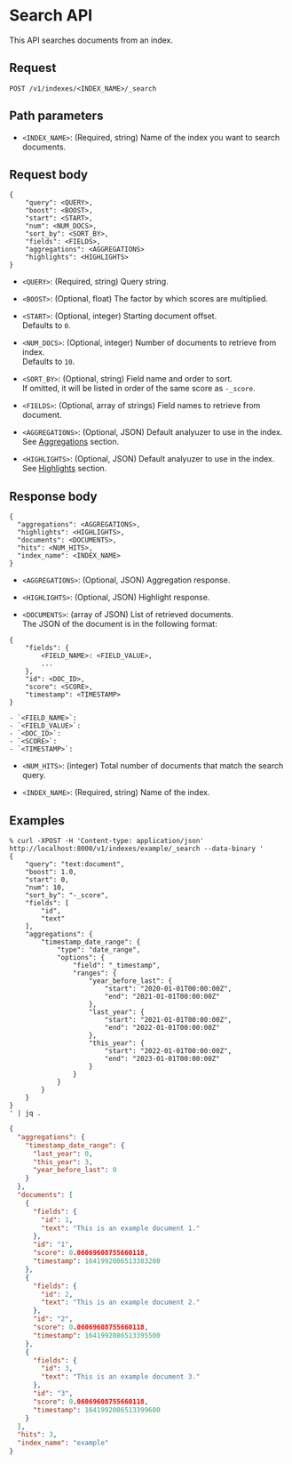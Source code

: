 # Search API

This API searches documents from an index.

## Request

```
POST /v1/indexes/<INDEX_NAME>/_search
```


## Path parameters

- `<INDEX_NAME>`: (Required, string) Name of the index you want to search documents.


## Request body

```
{
    "query": <QUERY>,
    "boost": <BOOST>,
    "start": <START>,
    "num": <NUM_DOCS>,
    "sort_by": <SORT_BY>,
    "fields": <FIELDS>,
    "aggregations": <AGGREGATIONS>
    "highlights": <HIGHLIGHTS>
}
```

- `<QUERY>`: (Required, string) Query string.  


- `<BOOST>`: (Optional, float) The factor by which scores are multiplied.


- `<START>`: (Optional, integer) Starting document offset.  
Defaults to `0`.


- `<NUM_DOCS>`: (Optional, integer) Number of documents to retrieve from index.  
Defaults to `10`.


- `<SORT_BY>`: (Optional, string) Field name and order to sort.  
If omitted, it will be listed in order of the same score as `-_score`.


- `<FIELDS>`: (Optional, array of strings) Field names to retrieve from document.  


- `<AGGREGATIONS>`: (Optional, JSON) Default analyuzer to use in the index.  
See [Aggregations](../aggregations.md) section.  

- `<HIGHLIGHTS>`: (Optional, JSON) Default analyuzer to use in the index.  
See [Highlights](../highlights.md) section.  


## Response body

```
{
  "aggregations": <AGGREGATIONS>,
  "highlights": <HIGHLIGHTS>,
  "documents": <DOCUMENTS>,
  "hits": <NUM_HITS>,
  "index_name": <INDEX_NAME>
}
```

- `<AGGREGATIONS>`: (Optional, JSON) Aggregation response.  

- `<HIGHLIGHTS>`: (Optional, JSON) Highlight response.  

- `<DOCUMENTS>`: (array of JSON) List of retrieved documents.  
The JSON of the document is in the following format:
```
{
	"fields": {
		<FIELD_NAME>: <FIELD_VALUE>,
		...
	},
	"id": <DOC_ID>,
	"score": <SCORE>,
	"timestamp": <TIMESTAMP>
}
```
	- `<FIELD_NAME>`: 
	- `<FIELD_VALUE>`: 
	- `<DOC_ID>`: 
	- `<SCORE>`: 
	- `<TIMESTAMP>`: 


- `<NUM_HITS>`: (integer) Total number of documents that match the search query.  


- `<INDEX_NAME>`: (Required, string) Name of the index.


## Examples

```
% curl -XPOST -H 'Content-type: application/json' http://localhost:8000/v1/indexes/example/_search --data-binary '
{
    "query": "text:document",
    "boost": 1.0,
    "start": 0,
    "num": 10,
    "sort_by": "-_score",
    "fields": [
        "id",
        "text"
    ],
    "aggregations": {
        "timestamp_date_range": {
            "type": "date_range",
            "options": {
                "field": "_timestamp",
                "ranges": {
                    "year_before_last": {
                        "start": "2020-01-01T00:00:00Z",
                        "end": "2021-01-01T00:00:00Z"
                    },
                    "last_year": {
                        "start": "2021-01-01T00:00:00Z",
                        "end": "2022-01-01T00:00:00Z"
                    },
                    "this_year": {
                        "start": "2022-01-01T00:00:00Z",
                        "end": "2023-01-01T00:00:00Z"
                    }
                }
            }
        }
    }
}
' | jq .
```

```json
{
  "aggregations": {
    "timestamp_date_range": {
      "last_year": 0,
      "this_year": 3,
      "year_before_last": 0
    }
  },
  "documents": [
    {
      "fields": {
        "id": 1,
        "text": "This is an example document 1."
      },
      "id": "1",
      "score": 0.06069608755660118,
      "timestamp": 1641992086513383200
    },
    {
      "fields": {
        "id": 2,
        "text": "This is an example document 2."
      },
      "id": "2",
      "score": 0.06069608755660118,
      "timestamp": 1641992086513395500
    },
    {
      "fields": {
        "id": 3,
        "text": "This is an example document 3."
      },
      "id": "3",
      "score": 0.06069608755660118,
      "timestamp": 1641992086513399600
    }
  ],
  "hits": 3,
  "index_name": "example"
}
```
